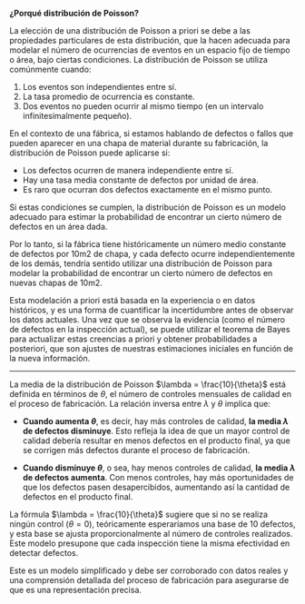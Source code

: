 
**¿Porqué distribución de Poisson?**

La elección de una distribución de Poisson a priori se debe a las propiedades particulares de esta distribución, que la hacen adecuada para modelar el número de ocurrencias de eventos en un espacio fijo de tiempo o área, bajo ciertas condiciones. La distribución de Poisson se utiliza comúnmente cuando:

1. Los eventos son independientes entre sí.
2. La tasa promedio de ocurrencia es constante.
3. Dos eventos no pueden ocurrir al mismo tiempo (en un intervalo infinitesimalmente pequeño).

En el contexto de una fábrica, si estamos hablando de defectos o fallos que pueden aparecer en una chapa de material durante su fabricación, la distribución de Poisson puede aplicarse si:

* Los defectos ocurren de manera independiente entre sí.
* Hay una tasa media constante de defectos por unidad de área.
* Es raro que ocurran dos defectos exactamente en el mismo punto.
  
Si estas condiciones se cumplen, la distribución de Poisson es un modelo adecuado para estimar la probabilidad de encontrar un cierto número de defectos en un área dada.

Por lo tanto, si la fábrica tiene históricamente un número medio constante de defectos por 10m2 de chapa, y cada defecto ocurre independientemente de los demás, tendría sentido utilizar una distribución de Poisson para modelar la probabilidad de encontrar un cierto número de defectos en nuevas chapas de 10m2.

Esta modelación a priori está basada en la experiencia o en datos históricos, y es una forma de cuantificar la incertidumbre antes de observar los datos actuales. Una vez que se observa la evidencia (como el número de defectos en la inspección actual), se puede utilizar el teorema de Bayes para actualizar estas creencias a priori y obtener probabilidades a posteriori, que son ajustes de nuestras estimaciones iniciales en función de la nueva información.

---

La media de la distribución de Poisson $\lambda = \frac{10}{\theta}$ está definida en términos de $\theta$, el número de controles mensuales de calidad en el proceso de fabricación. La relación inversa entre $\lambda$ y $\theta$ implica que:

- **Cuando aumenta $\theta$**, es decir, hay más controles de calidad, **la media $\lambda$ de defectos disminuye**. Esto refleja la idea de que un mayor control de calidad debería resultar en menos defectos en el producto final, ya que se corrigen más defectos durante el proceso de fabricación.

- **Cuando disminuye $\theta$**, o sea, hay menos controles de calidad, **la media $\lambda$ de defectos aumenta**. Con menos controles, hay más oportunidades de que los defectos pasen desapercibidos, aumentando así la cantidad de defectos en el producto final.

La fórmula $\lambda = \frac{10}{\theta}$ sugiere que si no se realiza ningún control ($\theta = 0$), teóricamente esperaríamos una base de 10 defectos, y esta base se ajusta proporcionalmente al número de controles realizados. Este modelo presupone que cada inspección tiene la misma efectividad en detectar defectos.

Este es un modelo simplificado y debe ser corroborado con datos reales y una comprensión detallada del proceso de fabricación para asegurarse de que es una representación precisa.
